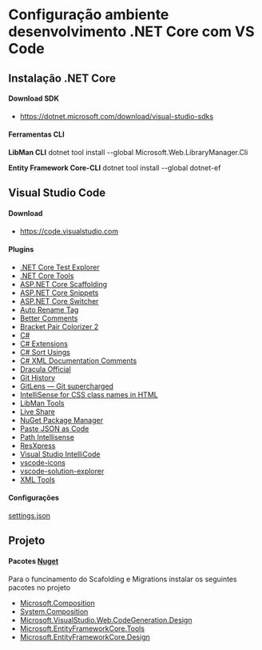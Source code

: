 # Configuração ambiente desenvolvimento .NET Core com VS Code

## Instalação .NET Core

#### Download SDK
- https://dotnet.microsoft.com/download/visual-studio-sdks

#### Ferramentas CLI

**LibMan CLI**
dotnet tool install --global Microsoft.Web.LibraryManager.Cli

**Entity Framework Core-CLI**
dotnet tool install --global dotnet-ef

## Visual Studio Code

#### Download
- https://code.visualstudio.com

#### Plugins

- [.NET Core Test Explorer](https://marketplace.visualstudio.com/items?itemName=formulahendry.dotnet-test-explorer)
- [.NET Core Tools](https://marketplace.visualstudio.com/items?itemName=formulahendry.dotnet)
- [ASP.NET Core Scaffolding](https://marketplace.visualstudio.com/items?itemName=firefox.scaffold)
- [ASP.NET Core Snippets](https://marketplace.visualstudio.com/items?itemName=rahulsahay.Csharp-ASPNETCore)
- [ASP.NET Core Switcher](https://marketplace.visualstudio.com/items?itemName=adrianwilczynski.asp-net-core-switcher)
- [Auto Rename Tag](https://marketplace.visualstudio.com/items?itemName=formulahendry.auto-rename-tag)
- [Better Comments](https://marketplace.visualstudio.com/items?itemName=aaron-bond.better-comments)
- [Bracket Pair Colorizer 2](https://marketplace.visualstudio.com/items?itemName=CoenraadS.bracket-pair-colorizer-2)
- [C#](https://marketplace.visualstudio.com/items?itemName=ms-dotnettools.csharp)
- [C# Extensions](https://marketplace.visualstudio.com/items?itemName=kreativ-software.csharpextensions)
- [C# Sort Usings](https://marketplace.visualstudio.com/items?itemName=jongrant.csharpsortusings)
- [C# XML Documentation Comments](https://marketplace.visualstudio.com/items?itemName=k--kato.docomment)
- [Dracula Official](https://marketplace.visualstudio.com/items?itemName=dracula-theme.theme-dracula)
- [Git History](https://marketplace.visualstudio.com/items?itemName=donjayamanne.githistory)
- [GitLens — Git supercharged](https://marketplace.visualstudio.com/items?itemName=eamodio.gitlens)
- [IntelliSense for CSS class names in HTML](https://marketplace.visualstudio.com/items?itemName=Zignd.html-css-class-completion)
- [LibMan Tools](https://marketplace.visualstudio.com/items?itemName=adrianwilczynski.libman)
- [Live Share](https://marketplace.visualstudio.com/items?itemName=MS-vsliveshare.vsliveshare)
- [NuGet Package Manager](https://marketplace.visualstudio.com/items?itemName=jmrog.vscode-nuget-package-manager)
- [Paste JSON as Code](https://marketplace.visualstudio.com/items?itemName=quicktype.quicktype)
- [Path Intellisense](https://marketplace.visualstudio.com/items?itemName=christian-kohler.path-intellisense)
- [ResXpress](https://marketplace.visualstudio.com/items?itemName=PrateekMahendrakar.resxpress)
- [Visual Studio IntelliCode](https://marketplace.visualstudio.com/items?itemName=VisualStudioExptTeam.vscodeintellicode)
- [vscode-icons](https://marketplace.visualstudio.com/items?itemName=vscode-icons-team.vscode-icons)
- [vscode-solution-explorer](https://marketplace.visualstudio.com/items?itemName=fernandoescolar.vscode-solution-explorer)
- [XML Tools](https://marketplace.visualstudio.com/items?itemName=DotJoshJohnson.xml)

#### Configurações

[settings.json](settings.json)

## Projeto

#### Pacotes [Nuget](https://www.nuget.org/)

Para o funcinamento do Scafolding e Migrations instalar os seguintes pacotes no projeto

- [Microsoft.Composition](https://www.nuget.org/packages/Microsoft.Composition/)
- [System.Composition](https://www.nuget.org/packages/System.Composition/)
- [Microsoft.VisualStudio.Web.CodeGeneration.Design](https://www.nuget.org/packages/Microsoft.VisualStudio.Web.CodeGeneration.Design/)
- [Microsoft.EntityFrameworkCore.Tools](https://www.nuget.org/packages/Microsoft.EntityFrameworkCore.Tools/)
- [Microsoft.EntityFrameworkCore.Design](https://www.nuget.org/packages/Microsoft.EntityFrameworkCore.Design/)
